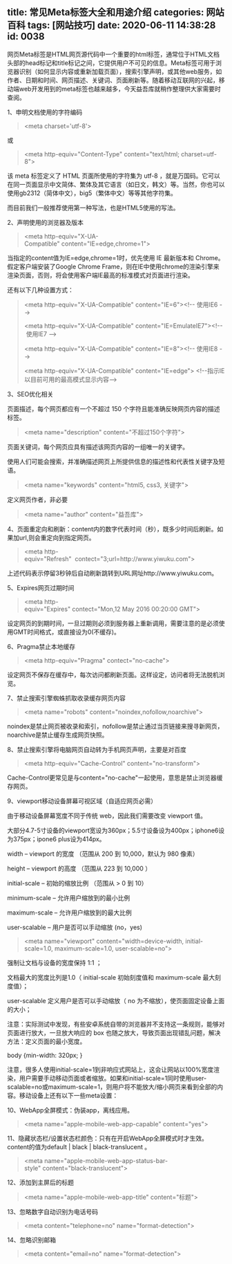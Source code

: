 title: 常见Meta标签大全和用途介绍
categories: 网站百科
tags: [网站技巧]
date: 2020-06-11 14:38:28
id: 0038
---
  <p>网页Meta标签是HTML网页源代码中一个重要的html标签，通常位于HTML文档头部的head标记和title标记之间，它提供用户不可见的信息。Meta标签可用于浏览器识别（如何显示内容或重新加载页面），搜索引擎声明，或其他web服务，如作者、日期和时间、网页描述、关键词、页面刷新等。随着移动互联网的兴起，移动端web开发用到的meta标签也越来越多，今天益吾库就稍作整理供大家需要时查阅。</p><p>1、申明文档使用的字符编码</p><blockquote><p>&lt;meta&nbsp;charset=&#039;utf-8&#039;&gt;&nbsp;<br /></p></blockquote><p>或</p><blockquote><p>&lt;meta&nbsp;http-equiv=&quot;Content-Type&quot;&nbsp;content=&quot;text/html;&nbsp;charset=utf-8&quot;&gt;&nbsp;<br /></p></blockquote><p>该 meta 标签定义了 HTML 页面所使用的字符集为 utf-8 ，就是万国码。它可以在同一页面显示中文简体、繁体及其它语言（如日文，韩文）等。当然，你也可以使用gb2312（简体中文），big5（繁体中文）等等其他字符集。</p><p>而目前我们一般推荐使用第一种写法，也是HTML5使用的写法。</p><p>2、声明使用的浏览器及版本</p><blockquote><p>&lt;meta&nbsp;http-equiv=&quot;X-UA-Compatible&quot;&nbsp;content=&quot;IE=edge,chrome=1&quot;&gt;&nbsp;<br /></p></blockquote><p>当指定的content值为IE=edge,chrome=1时，优先使用 IE 最新版本和 Chrome。假定客户端安装了Google Chrome Frame，则在IE中使用chrome的渲染引擎来渲染页面，否则，将会使用客户端IE最高的标准模式对页面进行渲染。</p><p>还有以下几种设置方式：</p><blockquote><p>&lt;meta&nbsp;http-equiv=&quot;X-UA-Compatible&quot;&nbsp;content=&quot;IE=6&quot;&gt;&lt;!--&nbsp;使用IE6&nbsp;--&gt;</p><p>&lt;meta&nbsp;http-equiv=&quot;X-UA-Compatible&quot;&nbsp;content=&quot;IE=EmulateIE7&quot;&gt;&lt;!--&nbsp;使用IE7&nbsp;--&gt;</p><p>&lt;meta&nbsp;http-equiv=&quot;X-UA-Compatible&quot;&nbsp;content=&quot;IE=8&quot;&gt;&lt;!--&nbsp;使用IE8&nbsp;--&gt;</p><p>&lt;meta&nbsp;http-equiv=&quot;X-UA-Compatible&quot;&nbsp;content=&quot;IE=edge&quot;&gt;&nbsp;&lt;!--指示IE以目前可用的最高模式显示内容--&gt;&nbsp;<br /></p></blockquote><p>3、SEO优化相关</p><p>页面描述，每个网页都应有一个不超过 150 个字符且能准确反映网页内容的描述标签。</p><blockquote><p>&lt;meta&nbsp;name=&quot;description&quot;&nbsp;content=&quot;不超过150个字符&quot;&gt;&nbsp;<br /></p></blockquote><p>页面关键词，每个网页应具有描述该网页内容的一组唯一的关键字。</p><p>使用人们可能会搜索，并准确描述网页上所提供信息的描述性和代表性关键字及短语。</p><blockquote><p>&lt;meta&nbsp;name=&quot;keywords&quot;&nbsp;content=&quot;html5,&nbsp;css3,&nbsp;关键字&quot;&gt;&nbsp;&nbsp;<br /></p></blockquote><p>定义网页作者，非必要</p><blockquote><p>&lt;meta&nbsp;name=&quot;author&quot;&nbsp;content=&quot;益吾库&quot;&gt;&nbsp;<br /></p></blockquote><p>4、页面重定向和刷新：content内的数字代表时间（秒），既多少时间后刷新。如果加url,则会重定向到指定网页。</p><blockquote><p>&lt;meta&nbsp;http-equiv=&quot;Refresh&quot;&nbsp;&nbsp;contect=&quot;3;url=http://www.yiwuku.com&quot;&gt;&nbsp;<br /></p></blockquote><p>上述代码表示停留3秒钟后自动刷新跳转到URL网址http://www.yiwuku.com。</p><p>5、Expires网页过期时间</p><blockquote><p>&lt;meta&nbsp;http-equiv=&quot;Expires&quot;&nbsp;contect=&quot;Mon,12&nbsp;May&nbsp;2016&nbsp;00:20:00&nbsp;GMT&quot;&gt;&nbsp;<br /></p></blockquote><p>设定网页的到期时间，一旦过期则必须到服务器上重新调用，需要注意的是必须使用GMT时间格式，或直接设为0(不缓存)。</p><p>6、Pragma禁止本地缓存</p><blockquote><p>&lt;meta&nbsp;http-equiv=&quot;Pragma&quot;&nbsp;contect=&quot;no-cache&quot;&gt;&nbsp;<br /></p></blockquote><p>设定网页不保存在缓存中，每次访问都刷新页面。这样设定，访问者将无法脱机浏览。</p><p>7、禁止搜索引擎蜘蛛抓取收录缓存网页内容</p><blockquote><p>&lt;meta name=&quot;robots&quot; content=&quot;noindex,nofollow,noarchive&quot;&gt;</p></blockquote><p>noindex是禁止网页被收录和索引，nofollow是禁止通过当页链接来搜寻新网页，noarchive是禁止缓存生成网页快照。</p><p>8、禁止搜索引擎将电脑网页自动转为手机网页声明，主要是对百度</p><blockquote><p>&lt;meta http-equiv=&quot;Cache-Control&quot; content=&quot;no-transform&quot;&gt;</p></blockquote><p>Cache-Control更常见是与content=&quot;no-cache&quot;一起使用，意思是禁止浏览器缓存网页。</p><p>9、viewport移动设备屏幕可视区域（自适应网页必需）</p><p>由于移动设备屏幕宽度不同于传统 web，因此我们需要改变 viewport 值。</p><p>大部分4.7-5寸设备的viewport宽设为360px；5.5寸设备设为400px；iphone6设为375px；ipone6 plus设为414px。</p><p>width – viewport 的宽度 （范围从 200 到 10,000，默认为 980 像素）</p><p>height – viewport 的高度 （范围从 223 到 10,000 ）</p><p>initial-scale – 初始的缩放比例 （范围从 &gt; 0 到 10）</p><p>minimum-scale – 允许用户缩放到的最小比例</p><p>maximum-scale – 允许用户缩放到的最大比例</p><p>user-scalable – 用户是否可以手动缩放 (no，yes)</p><blockquote><p>&lt;meta&nbsp;name=&quot;viewport&quot;&nbsp;content=&quot;width=device-width,&nbsp;initial-scale=1.0,&nbsp;maximum-scale=1.0,&nbsp;user-scalable=no&quot;&gt;&nbsp;<br /></p></blockquote><p>强制让文档与设备的宽度保持 1:1 ；</p><p>文档最大的宽度比列是1.0（ initial-scale 初始刻度值和 maximum-scale 最大刻度值）；<br /></p><p>user-scalable 定义用户是否可以手动缩放（ no 为不缩放），使页面固定设备上面的大小；</p><p>注意：实际测试中发现，有些安卓系统自带的浏览器并不支持这一条规则，能够对页面进行放大，一旦放大响应的 box 也随之放大，导致页面出现错乱问题，解决方法：定义页面的最小宽度。</p><p>body&nbsp;{min-width:&nbsp;320px;&nbsp;}&nbsp;<br /></p><p>注意，很多人使用initial-scale=1到非响应式网站上，这会让网站以100%宽度渲染，用户需要手动移动页面或者缩放。如果和initial-scale=1同时使用user-scalable=no或maximum-scale=1，则用户将不能放大/缩小网页来看到全部的内容。移动设备上还有以下一些meta设置：</p><p>10、WebApp全屏模式：伪装app，离线应用。</p><blockquote><p>&lt;meta&nbsp;name=&quot;apple-mobile-web-app-capable&quot;&nbsp;content=&quot;yes&quot;&gt;&nbsp;<br /></p></blockquote><p>11、隐藏状态栏/设置状态栏颜色：只有在开启WebApp全屏模式时才生效。content的值为default | black | black-translucent 。</p><blockquote><p>&lt;meta&nbsp;name=&quot;apple-mobile-web-app-status-bar-style&quot;&nbsp;content=&quot;black-translucent&quot;&gt;&nbsp;<br /></p></blockquote><p>12、添加到主屏后的标题</p><blockquote><p>&lt;meta&nbsp;name=&quot;apple-mobile-web-app-title&quot;&nbsp;content=&quot;标题&quot;&gt;&nbsp;<br /></p></blockquote><p>13、忽略数字自动识别为电话号码</p><blockquote><p>&lt;meta&nbsp;content=&quot;telephone=no&quot;&nbsp;name=&quot;format-detection&quot;&gt;&nbsp;&nbsp;<br /></p></blockquote><p>14、忽略识别邮箱</p><blockquote><p>&lt;meta&nbsp;content=&quot;email=no&quot;&nbsp;name=&quot;format-detection&quot;&gt;&nbsp;</p></blockquote>  